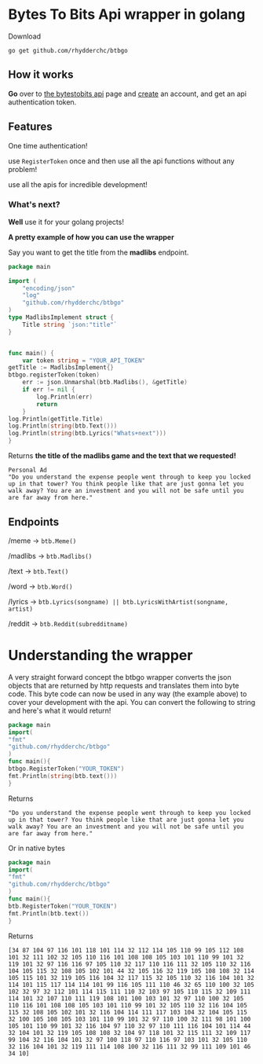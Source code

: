 # Bytes To Bits Api wrapper in golang

Download

```
go get github.com/rhydderchc/btbgo
```

## How it works

**Go** over to [the bytestobits api](api.bytestobits.dev/) page and [create](api.bytestobits.dev/account) an account, and get an api authentication token.

## Features
One time authentication!

use `RegisterToken` once and then use all the api functions without any problem!


use all the apis for incredible development!

### What's next?
**Well** use it for your golang projects!

**A pretty example of how you can use the wrapper**

Say you want to get the title from the **madlibs** endpoint.
```go
package main

import (
	"encoding/json"
	"log"
	"github.com/rhydderchc/btbgo"
)
type MadlibsImplement struct {
	Title string `json:"title"`
}


func main() {
	var token string = "YOUR_API_TOKEN"
getTitle := MadlibsImplement{}
btbgo.registerToken(token)
	err := json.Unmarshal(btb.Madlibs(), &getTitle)
	if err != nil {
		log.Println(err)
		return
	}
log.Println(getTitle.Title)
log.Println(string(btb.Text())) 
log.Println(string(btb.Lyrics("Whats+next")))
}
```
Returns **the title of the madlibs game and the text that we requested!**

```
Personal Ad
"Do you understand the expense people went through to keep you locked up in that tower? You think people like that are just gonna let you walk away? You are an investment and you will not be safe until you are far away from here."

```
## Endpoints
 /meme -> `btb.Meme()`

 /madlibs -> `btb.Madlibs()`

 /text -> `btb.Text()`

 /word -> `btb.Word()`

 /lyrics -> `btb.Lyrics(songname) || btb.LyricsWithArtist(songname, artist)`

 /reddit -> `btb.Reddit(subredditname)`
 

# Understanding the wrapper

A very straight forward concept the btbgo wrapper converts the json objects that are returned by http requests and translates them into byte code. This byte code can now be used in any way (the example above) to cover your development with the api.
You can convert the following to string and here's what it would return!
```go
package main
import(
"fmt"
"github.com/rhydderchc/btbgo"
)
func main(){
btbgo.RegisterToken("YOUR_TOKEN")
fmt.Println(string(btb.text()))
}
```
Returns
```
"Do you understand the expense people went through to keep you locked up in that tower? You think people like that are just gonna let you walk away? You are an investment and you will not be safe until you are far away from here."
```
Or in native bytes
```go 
package main
import(
"fmt"
"github.com/rhydderchc/btbgo"
)
func main(){
btb.RegisterToken("YOUR_TOKEN")
fmt.Println(btb.text())
}
```
Returns
```
[34 87 104 97 116 101 118 101 114 32 112 114 105 110 99 105 112 108 101 32 111 102 32 105 110 116 101 108 108 105 103 101 110 99 101 32 119 101 32 97 116 116 97 105 110 32 117 110 116 111 32 105 110 32 116 104 105 115 32 108 105 102 101 44 32 105 116 32 119 105 108 108 32 114 105 115 101 32 119 105 116 104 32 117 115 32 105 110 32 116 104 101 32 114 101 115 117 114 114 101 99 116 105 111 110 46 32 65 110 100 32 105 102 32 97 32 112 101 114 115 111 110 32 103 97 105 110 115 32 109 111 114 101 32 107 110 111 119 108 101 100 103 101 32 97 110 100 32 105 110 116 101 108 108 105 103 101 110 99 101 32 105 110 32 116 104 105 115 32 108 105 102 101 32 116 104 114 111 117 103 104 32 104 105 115 32 100 105 108 105 103 101 110 99 101 32 97 110 100 32 111 98 101 100 105 101 110 99 101 32 116 104 97 110 32 97 110 111 116 104 101 114 44 32 104 101 32 119 105 108 108 32 104 97 118 101 32 115 111 32 109 117 99 104 32 116 104 101 32 97 100 118 97 110 116 97 103 101 32 105 110 32 116 104 101 32 119 111 114 108 100 32 116 111 32 99 111 109 101 46 34 10]

```
